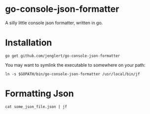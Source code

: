 go-console-json-formatter
=========================

A silly little console json formatter, written in go.

Installation
============

```Shell
go get github.com/jenglert/go-console-json-formatter
```

You may want to symlink the executable to somewhere on your path:

```Shell
ln -s $GOPATH/bin/go-console-json-formatter /usr/local/bin/jf
```

Formatting Json
===============
```Shell
cat some_json_file.json | jf
```
